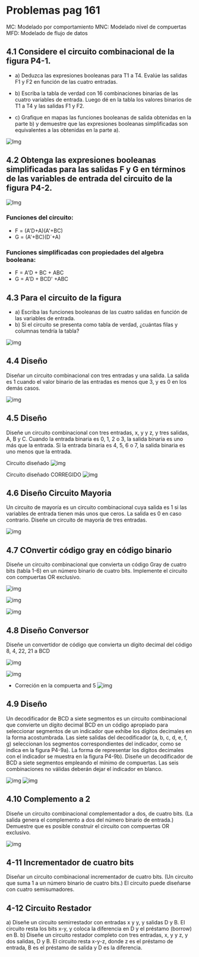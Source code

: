 # Problemas pag 161

MC:  Modelado por comportamiento
MNC: Modelado nivel de compuertas
MFD: Modelado de flujo de datos

## 4.1 Considere el circuito combinacional de la figura P4-1.

- a) Deduzca las expresiones booleanas para T1 a T4. Evalúe las salidas F1 y F2 en función de las
cuatro entradas.

- b) Escriba la tabla de verdad con 16 combinaciones binarias de las cuatro variables de entrada. Luego dé en la tabla los valores binarios de T1 a T4 y las salidas F1 y F2.

- c) Grafique en mapas las funciones booleanas de salida obtenidas en la parte b) y demuestre que las expresiones booleanas simplificadas son equivalentes a las obtenidas en la parte a).

![Img](img/1.png)

## 4.2 Obtenga las expresiones booleanas simplificadas para las salidas F y G en términos de las variables de entrada del circuito de la figura P4-2.

![Img](img/2.png)

### Funciones del circuito:
- F = (A'D+A)(A'+BC)
- G = (A'+BC)(D´+A)

### Funciones simplificadas con propiedades del algebra booleana:
- F = A'D + BC + ABC
- G = A'D + BCD' +ABC


## 4.3 Para el circuito de la figura
- a) Escriba las funciones booleanas de las cuatro salidas en función de las variables de entrada.
- b) Si el circuito se presenta como tabla de verdad, ¿cuántas filas y columnas tendría la tabla?

![img](img/3.png)

## 4.4 Diseño
Diseñar un circuito combinacional con tres entradas y una salida. La salida es 1 cuando el valor binario de las entradas es menos que 3, y es 0 en los demás casos.

![img](img/4.png)

## 4.5 Diseño
Diseñe un circuito combinacional con tres entradas, x, y y z, y tres salidas, A, B y C. Cuando la entrada binaria es 0, 1, 2 o 3, la salida binaria es uno más que la entrada. Si la entrada binaria es 4, 5, 6 o 7, la salida binaria es uno menos que la entrada.

Circuito diseñado
![img](img/5.png)


Circuito diseñado CORREGIDO
![img](img/5_corregido.png)

## 4.6 Diseño Circuito Mayoria 
Un circuito de mayoría es un circuito combinacional cuya salida es 1 si las variables de entrada
tienen más unos que ceros. La salida es 0 en caso contrario. Diseñe un circuito de mayoría de tres
entradas.

![img](img/6.png)

## 4.7 COnvertir código gray en código binario
Diseñe un circuito combinacional que convierta un código Gray de cuatro bits (tabla 1-6) en un número binario de cuatro bits. Implemente el circuito con compuertas OR exclusivo.

![img](img/7_gray.png)

![img](img/7.png)

![img](img/7_corregido.png)

## 4.8 Diseño Conversor
Diseñe un convertidor de código que convierta un dígito decimal del código 8, 4, 22, 21 a BCD

![img](img/8.png)


![img](img/8_circuito.png)

- Correción en la compuerta and 5
![img](img/8_correcion.png)

## 4.9 Diseño
Un decodificador de BCD a siete segmentos es un circuito combinacional que convierte un dígito decimal BCD en un código apropiado para seleccionar segmentos de un indicador que exhibe los dígitos decimales en la forma acostumbrada. Las siete salidas del decodificador (a, b, c, d, e, f, g) seleccionan los segmentos correspondientes del indicador, como se indica en la figura P4-9a). La forma de representar los dígitos decimales con el indicador se muestra en la figura P4-9b). Diseñe un decodificador de BCD a siete segmentos empleando el mínimo de compuertas. Las seis combinaciones no válidas deberán dejar el indicador en blanco.

![img](img/9_figura.png)
![img](img/9_circuito.png)

## 4.10 Complemento a 2
Diseñe un circuito combinacional complementador a dos, de cuatro bits. (La salida genera el complemento a dos del número binario de entrada.) Demuestre que es posible construir el circuito con compuertas OR exclusivo.

![img](img/10.png)

## 4-11 Incrementador de cuatro bits
Diseñar un circuito combinacional incrementador de cuatro bits. (Un circuito que suma 1 a un número binario de cuatro bits.) El circuito puede diseñarse con cuatro semisumadores.


## 4-12 Circuito Restador
a) Diseñe un circuito semirrestador con entradas x y y, y salidas D y B. El circuito resta los bits
x-y, y coloca la diferencia en D y el préstamo (borrow) en B.
b) Diseñe un circuito restador completo con tres entradas, x, y y z, y dos salidas, D y B. El circuito resta x-y-z, donde z es el préstamo de entrada, B es el préstamo de salida y D es
la diferencia.